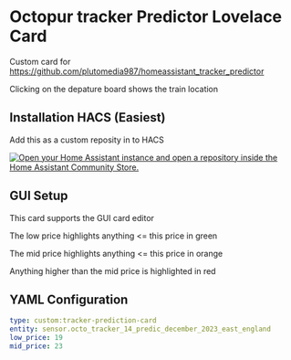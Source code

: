# Octopur tracker Predictor Lovelace Card

Custom card for https://github.com/plutomedia987/homeassistant_tracker_predictor

Clicking on the depature board shows the train location

## Installation HACS (Easiest)

Add this as a custom reposity in to HACS

[![Open your Home Assistant instance and open a repository inside the Home Assistant Community Store.](https://my.home-assistant.io/badges/hacs_repository.svg)](https://my.home-assistant.io/redirect/hacs_repository/?owner=plutomedia987&repository=https%3A%2F%2Fgithub.com%2Fplutomedia987%2Flovelace-tracker_predictor&category=Dashboard)

## GUI Setup

This card supports the GUI card editor

The low price highlights anything <= this price in green

The mid price highlights anything <= this price in orange

Anything higher than the mid price is highlighted in red

## YAML Configuration

```yaml
type: custom:tracker-prediction-card
entity: sensor.octo_tracker_14_predic_december_2023_east_england
low_price: 19
mid_price: 23
```
